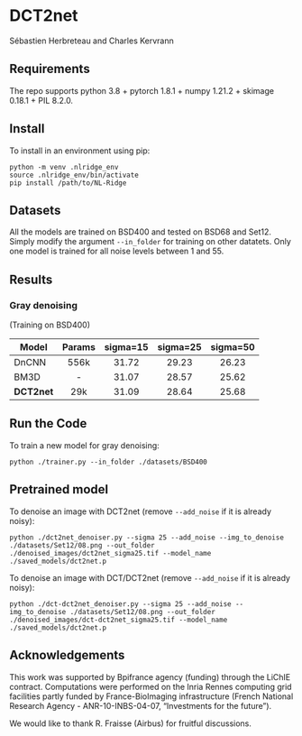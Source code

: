 # DCT2net
Sébastien Herbreteau and Charles Kervrann

## Requirements

The repo supports python 3.8 + pytorch 1.8.1 + numpy 1.21.2 + skimage 0.18.1 + PIL 8.2.0.

## Install

To install in an environment using pip:

```
python -m venv .nlridge_env
source .nlridge_env/bin/activate
pip install /path/to/NL-Ridge
```

## Datasets
All the models are trained on BSD400 and tested on BSD68 and Set12. Simply modify the argument ``--in_folder`` for training on other datatets. Only one model is trained for all noise levels between 1 and 55.

## Results

### Gray denoising
(Training on BSD400)

| Model   | Params | sigma=15 | sigma=25 | sigma=50 |
|---------|:------:|:-------:|:--------:|:--------:|
| DnCNN   |   556k          |   31.72       |    29.23      |    26.23      |
| BM3D   |   -    |   31.07       |    28.57      |    25.62      |
| **DCT2net** |  29k    |   31.09       |  28.64       |   25.68       |


## Run the Code

To train a new model for gray denoising:
```
python ./trainer.py --in_folder ./datasets/BSD400
```

## Pretrained model

To denoise an image with DCT2net (remove ``--add_noise`` if it is already noisy):
```
python ./dct2net_denoiser.py --sigma 25 --add_noise --img_to_denoise ./datasets/Set12/08.png --out_folder ./denoised_images/dct2net_sigma25.tif --model_name ./saved_models/dct2net.p
```

To denoise an image with DCT/DCT2net (remove ``--add_noise`` if it is already noisy):
```
python ./dct-dct2net_denoiser.py --sigma 25 --add_noise --img_to_denoise ./datasets/Set12/08.png --out_folder ./denoised_images/dct-dct2net_sigma25.tif --model_name ./saved_models/dct2net.p
```


## Acknowledgements

This work was supported by Bpifrance agency (funding) through the LiChIE contract. Computations  were performed on the Inria Rennes computing grid facilities partly funded by France-BioImaging infrastructure (French National Research Agency - ANR-10-INBS-04-07, “Investments for the future”).

We would like to thank R. Fraisse (Airbus) for fruitful  discussions. 

